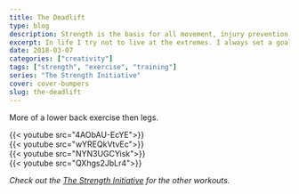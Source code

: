 ```yaml
---
title: The Deadlift
type: blog
description: Strength is the basis for all movement, injury prevention, recovery and rehabilitation.
excerpt: In life I try not to live at the extremes. I always set a goals and have a focus, but I try to keep perspective. So as not to go to fare in one direction. Structuring my training around the moto Strength, Flexibility, Speed, Endurance and Health.
date: 2018-03-07
categories: ["creativity"]
tags: ["strength", "exercise", "training"]
series: "The Strength Initiative"
cover: cover-bumpers
slug: the-deadlift
---
```


More of a lower back exercise then legs.

{{< youtube src="4AObAU-EcYE">}}
<br/>
{{< youtube src="wYREQkVtvEc">}}
<br/>
{{< youtube src="NYN3UGCYisk">}}
<br/>
{{< youtube src="QXhgs2JbLr4">}}

_Check out the [The Strength Initiative](/series/the-strength-initiative/) for the other workouts._
